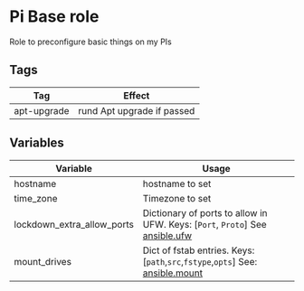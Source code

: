 # Pi Base role

Role to preconfigure basic things on my PIs

## Tags

| Tag         | Effect                     |
| ----------- | -------------------------- |
| apt-upgrade | rund Apt upgrade if passed |

## Variables

| Variable                   | Usage                                                                                                                                                                 |
| -------------------------- | --------------------------------------------------------------------------------------------------------------------------------------------------------------------- |
| hostname                   | hostname to set                                                                                                                                                       |
| time_zone                  | Timezone to set                                                                                                                                                       |
| lockdown_extra_allow_ports | Dictionary of ports to allow in UFW. Keys: [`Port`, `Proto`] See [ansible.ufw](https://docs.ansible.com/ansible/latest/collections/community/general/ufw_module.html) |
| mount_drives               | Dict of fstab entries. Keys: [`path`,`src`,`fstype`,`opts`] See: [ansible.mount](https://docs.ansible.com/ansible/latest/collections/ansible/posix/mount_module.html) |
